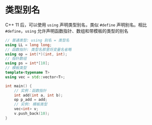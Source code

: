 # 类型别名

C++ 11 后，可以使用 `using` 声明类型别名，类似 `#define` 声明别名。相比 `#define`，`using` 允许声明函数指针、数组和带模板的类型的别名

```c++
// 普通类型: using 别名 = 类型名
using LL = long long;
// 函数指针: 类型名那里将变量名省略
using op = int(*)(int, int);
// 指针数组
using ps = int*[10];
// 模板类型
template<typename T>  
using vec = std::vector<T>;

int main() {
    // 实例：函数指针
    int add(int a, int b);
    op p_add = add;
    // 实例: 模板类型
    vec<int> v;
    v.push_back(10); 
}
```